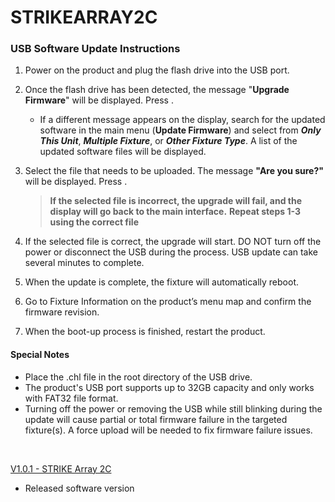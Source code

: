 # STRIKEARRAY2C

### USB Software Update Instructions
1. Power on the product and plug the flash drive into the USB port.
2. Once the flash drive has been detected, the message "**Upgrade Firmware**" will be displayed. Press **<ENTER>**.
   - If a different message appears on the display, search for the updated software in the main menu (**Update Firmware**) and select from ***Only This Unit***, ***Multiple Fixture***, or ***Other Fixture Type***. A list of the updated software files will be displayed.
3. Select the file that needs to be uploaded. The message **"Are you sure?"** will be displayed. Press **<ENTER>**.
   >**If the selected file is incorrect, the upgrade will fail, and the display will go back to the main interface.**
   >**Repeat steps 1-3 using the correct file**

4. If the selected file is correct, the upgrade will start. DO NOT turn off the power or disconnect the USB during the process. USB update can take several minutes to complete.
5. When the update is complete, the fixture will automatically reboot.
6. Go to Fixture Information on the product’s menu map and confirm the firmware revision.
7. When the boot-up process is finished, restart the product.

#### Special Notes
* Place the .chl file in the root directory of the USB drive.
* The product's USB port supports up to 32GB capacity and only works with FAT32 file format.
* Turning off the power or removing the USB while still blinking during the update will cause partial or total firmware failure in the targeted fixture(s). A force upload will be needed to fix firmware failure issues.


&nbsp;  


[V1.0.1 - STRIKE Array 2C](https://github.com/Chauvet-Pro/STRIKEARRAY2C/blob/27c99477dc3e1c45bc11e609be987f870453869d/Firmware/V1.0.1_04-29-24.zip)
- Released software version
